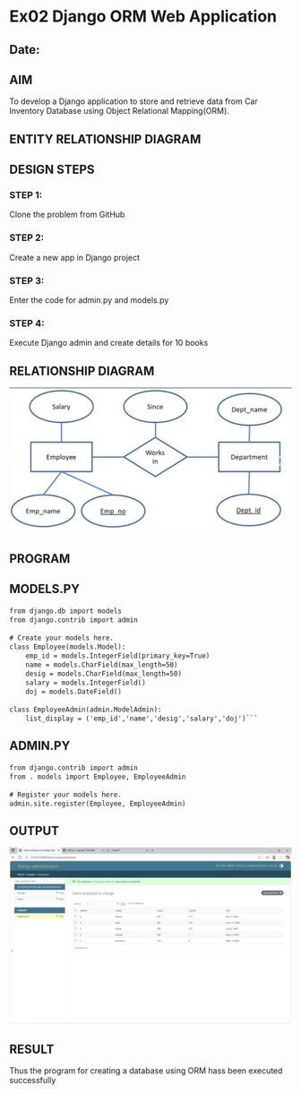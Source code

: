 # Ex02 Django ORM Web Application
## Date: 

## AIM
To develop a Django application to store and retrieve data from Car Inventory Database using Object Relational Mapping(ORM).

## ENTITY RELATIONSHIP DIAGRAM



## DESIGN STEPS

### STEP 1:
Clone the problem from GitHub

### STEP 2:
Create a new app in Django project

### STEP 3:
Enter the code for admin.py and models.py

### STEP 4:
Execute Django admin and create details for 10 books

## RELATIONSHIP DIAGRAM
![alt text](image-1.png)
## PROGRAM
## MODELS.PY
~~~
from django.db import models
from django.contrib import admin

# Create your models here.
class Employee(models.Model):
    emp_id = models.IntegerField(primary_key=True)
    name = models.CharField(max_length=50)
    desig = models.CharField(max_length=50)
    salary = models.IntegerField()
    doj = models.DateField()

class EmployeeAdmin(admin.ModelAdmin):
    list_display = ('emp_id','name','desig','salary','doj')```
~~~

## ADMIN.PY
```
from django.contrib import admin
from . models import Employee, EmployeeAdmin

# Register your models here.
admin.site.register(Employee, EmployeeAdmin)

```


## OUTPUT

![alt text](image.png)


## RESULT
Thus the program for creating a database using ORM hass been executed successfully
